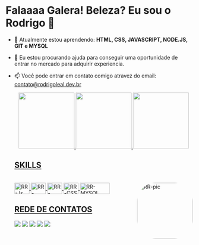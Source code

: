 # Falaaaa Galera! Beleza? Eu sou o Rodrigo 👋


- 🌱 Atualmente estou aprendendo: **HTML, CSS, JAVASCRIPT, NODE.JS, GIT e MYSQL**
- 🤔 Eu estou procurando ajuda para conseguir uma oportunidade de entrar no mercado para adquirir experiencia.
- 📫 Você pode entrar em contato comigo atravez do email: contato@rodrigoleal.dev.br


  <div align="center">
    <a href="https://github.com/RR-LEAL">
    <img height="150em" src="https://github-readme-stats.vercel.app/api?username=RR-LEAL&show_icons=true&theme=vue-dark&include_all_commits=true&count_private=true"/>
    <img height="150em" src="https://github-readme-stats.vercel.app/api/top-langs/?username=RR-LEAL&layout=compact&langs_count=7&theme=vue-dark"/>
    <img height="150em" src="https://github-readme-streak-stats.herokuapp.com/?user=RR-LEAL"/>
  </div>

  ## SKILLS
  
  <div style="display: inline_block"><br>
    <img align="center" alt="RR-Js" height="30" width="40" src="https://img.shields.io/badge/JavaScript-F7DF1E?style=for-the-badge&logo=javascript&logoColor=black">
    <img align="center" alt="RR-React" height="30" width="40" src="https://img.shields.io/badge/React-20232A?style=for-the-badge&logo=react&logoColor=61DAFB">
    <img align="center" alt="RR-HTML" height="30" width="40" src="https://img.shields.io/badge/HTML5-E34F26?style=for-the-badge&logo=html5&logoColor=white">
    <img align="center" alt="RR-CSS" height="30" width="40" src="https://img.shields.io/badge/CSS3-1572B6?style=for-the-badge&logo=css3&logoColor=white">
    <img align="center" alt="RR-MYSQL" height="30" width="80" src="https://img.shields.io/badge/MySQL-00000F?style=for-the-badge&logo=mysql&logoColor=white">
    <img align="right" alt="RR-pic" height="150" style="border-radius:50px" src="https://share-cdn.picrew.me/shareImg/org/202111/338224_ZVNLg2Hx.png">
  </div>
 
  ## REDE DE CONTATOS
  
  <div> 
  
  <a href="https://www.instagram.com/rodrigo.rodriguesleal.9/" target="_blank"><img src="https://img.shields.io/badge/-Instagram-%23E4405F?style=for-the-badge&logo=instagram&logoColor=white" target="_blank"></a>
 	<a href="https://www.twitch.tv/lealdigo" target="_blank"><img src="https://img.shields.io/badge/Twitch-9146FF?style=for-the-badge&logo=twitch&logoColor=white" target="_blank"></a>
 <a href="https://discord.gg/UuyyFTA5KZ" target="_blank"><img src="https://img.shields.io/badge/Discord-7289DA?style=for-the-badge&logo=discord&logoColor=white" target="_blank"></a> 
  <a href = "mailto:contato@rodrigoleal.dev.br"><img src="https://img.shields.io/badge/-Gmail-%23333?style=for-the-badge&logo=gmail&logoColor=white" target="_blank"></a>
  <a href="https://www.linkedin.com/in/rodrigo-rodrigues-leal-b6020b151/" target="_blank"><img src="https://img.shields.io/badge/-LinkedIn-%230077B5?style=for-the-badge&logo=linkedin&logoColor=white" target="_blank"></a> 
 
 
</div>
  
  
